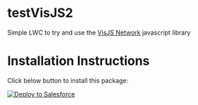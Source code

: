 # testVisJS2
Simple LWC to try and use the [VisJS Network](https://github.com/visjs/vis-network) javascript library

# Installation Instructions
Click below button to install this package:

<a href="https://githubsfdeploy.herokuapp.com">
  <img alt="Deploy to Salesforce"
       src="https://raw.githubusercontent.com/afawcett/githubsfdeploy/master/deploy.png">
</a>
